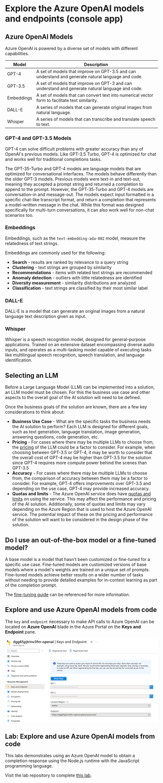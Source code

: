 # Explore the Azure OpenAI models and endpoints (console app)

## Azure OpenAI Models

Azure OpenAI is powered by a diverse set of models with different capabilities.

| Model | Description |
| -- | --- |
| GPT-4 | A set of models that improve on GPT-3.5 and can understand and generate natural language and code. |
| GPT-3.5 | A set of models that improve on GPT-3 and can understand and generate natural language and code. |
| Embeddings | A set of models that can convert text into numerical vector form to facilitate text similarity. |
| DALL-E | A series of models that can generate original images from natural language. |
| Whisper | A series of models that can transcribe and translate speech to text. |

### GPT-4 and GPT-3.5 Models

GPT-4 can solve difficult problems with greater accuracy than any of OpenAI's previous models. Like GPT-3.5 Turbo, GPT-4 is optimized for chat and works well for traditional completions tasks.

The GPT-35-Turbo and GPT-4 models are language models that are optimized for conversational interfaces. The models behave differently than the older GPT-3 models. Previous models were text-in and text-out, meaning they accepted a prompt string and returned a completion to append to the prompt. However, the GPT-35-Turbo and GPT-4 models are conversation-in and message-out. The models expect input formatted in a specific chat-like transcript format, and return a completion that represents a model-written message in the chat. While this format was designed specifically for multi-turn conversations, it can also work well for non-chat scenarios too.

### Embeddings

Embeddings, such as the `text-embedding-ada-002` model, measure the relatedness of text strings.

Embeddings are commonly used for the following:

- **Search** - results are ranked by relevance to a query string
- **Clustering** - text strings are grouped by similarity
- **Recommendations** - items with related text strings are recommended
- **Anomaly detection** - outliers with little relatedness are identified
- **Diversity measurement** - similarity distributions are analyzed
- **Classification** - text strings are classified by their most similar label

### DALL-E

DALL-E is a model that can generate an original images from a natural language text description given as input.

### Whisper

Whisper is a speech recognition model, designed for general-purpose applications. Trained on an extensive dataset encompassing diverse audio inputs, and operates as a multi-tasking model capable of executing tasks like multilingual speech recognition, speech translation, and language identification.

## Selecting an LLM

Before a Large Language Model (LLM) can be implemented into a solution, an LLM model must be chosen. For this the business use case and other aspects to the overall goal of the AI solution will need to be defined.

Once the business goals of the solution are known, there are a few key considerations to think about:

- **Business Use Case** - What are the specific tasks the business needs the AI solution to perform? Each LLM is designed for different goals, such as text generation, language translation, image generation, answering questions, code generation, etc.
- **Pricing** - For cases where there may be multiple LLMs to choose from, the [pricing](https://azure.microsoft.com/pricing/details/cognitive-services/openai-service/) of the LLM could be a factor to consider. For example, when choosing between GPT-3.5 or GPT-4, it may be worth to consider that the overall cost of GPT-4 may be higher than GPT-3.5 for the solution since GPT-4 requires more compute power behind the scenes than GPT-3.5
- **Accuracy** - For cases where there may be multiple LLMs to choose from, the comparison of accuracy between them may be a factor to consider. For example, GPT-4 offers improvements over GPT-3.5 and depending on the use case, GPT-4 may provide increased accuracy.
- **Quotas and limits** - The Azure OpenAI service does have [quotas and limits](https://learn.microsoft.com/azure/ai-services/openai/quotas-limits) on using the service. This may affect the performance and pricing of the AI solution. Additionally, some of quotas and limits may vary depending on the Azure Region that is used to host the Azure OpenAI service. The potential impact of these on the pricing and performance of the solution will want to be considered in the design phase of the solution.

## Do I use an out-of-the-box model or a fine-tuned model?

A base model is a model that hasn't been customized or fine-tuned for a specific use case. Fine-tuned models are customized versions of base models where a model's weights are trained on a unique set of prompts. Fine-tuned models achieve better results on a wider number of tasks without needing to provide detailed examples for in-context learning as part of the completion prompt.

The [fine-tuning guide](https://learn.microsoft.com/azure/ai-services/openai/how-to/fine-tuning) can be referenced for more information.

## Explore and use Azure OpenAI models from code

The `key` and `endpoint` necessary to make API calls to Azure OpenAI can be located on **Azure OpenAI** blade in the Azure Portal on the **Keys and Endpoint** pane.

![Azure OpenAI Keys and Endpoint pane in the Azure Portal](media/2024-01-09-13-53-51.png)

## Lab: Explore and use Azure OpenAI models from code

This labs demonstrates using an Azure OpenAI model to obtain a completion response using the Node.js runtime with the JavaScript programming language.

Visit the lab repository to complete [this lab](https://github.com/AzureCosmosDB/Azure-OpenAI-Node.js-Developer-Guide/blob/main/Labs/explore_and_use_models/README.md).

